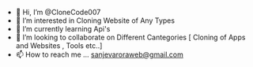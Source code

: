 - 👋 Hi, I’m @CloneCode007
- 👀 I’m interested in Cloning Website of Any Types
- 🌱 I’m currently learning Api's
- 💞️ I’m looking to collaborate on Different Cantegories [ Cloning of Apps and Websites , Tools etc..]
- 📫 How to reach me ... sanjevaroraweb@gmail.com

<!---
CloneCode007/CloneCode007 is a ✨ special ✨ repository because its `README.md` (this file) appears on your GitHub profile.
You can click the Preview link to take a look at your changes.
--->
